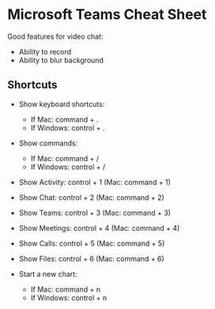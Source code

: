 # Microsoft Teams Cheat Sheet


Good features for video chat:
- Ability to record
- Ability to blur background

## Shortcuts

- Show keyboard shortcuts:
    - If Mac: command + .
    - If Windows: control + .
- Show commands:
    - If Mac: command + /
    - If Windows: control + /
    
- Show Activity: control + 1 (Mac: command + 1)
- Show Chat: control + 2 (Mac: command + 2)
- Show Teams: control + 3 (Mac: command + 3)
- Show Meetings: control + 4 (Mac: command + 4)
- Show Calls: control + 5 (Mac: command + 5)
- Show Files: control + 6 (Mac: command + 6)

- Start a new chart:
    - If Mac: command + n
    - If Windows: control + n




